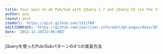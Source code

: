 ```yaml
---
title: Four ways to do Pub/Sub with jQuery 1.7 and jQuery UI (in the future) — Gist
author: azu
layout: post
itemUrl: 'https://gist.github.com/1321768'
editJSONPath: 'https://github.com/jser/jser.info/edit/gh-pages/data/2011/11/index.json'
date: '2011-11-24T23:00:00Z'
---
```

jQueryを使ったPub/Subパターンの4つの実装方法
